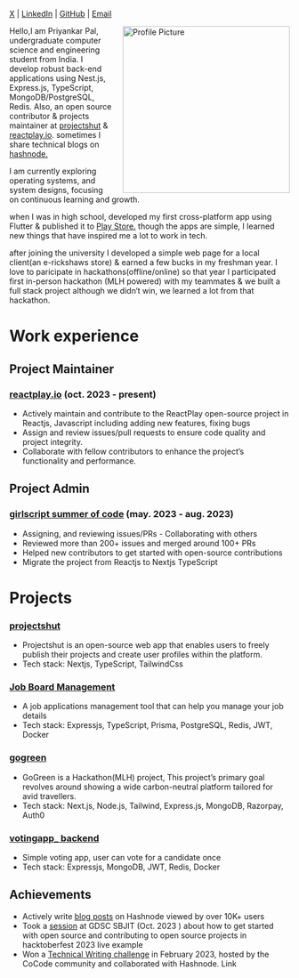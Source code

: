 [X](https://x.com/priyankarpal) | [LinkedIn](https://www.linkedin.com/in/priyankarpal) | [GitHub](https://github.com/priyankarpal) | [Email](mailto:priyankarpal9@gmail.com)

<img src="https://github.com/igor-petruk/scriptisto/assets/88102392/0d93eb8e-5f62-4ed7-a54f-5804add17da7" alt="Profile Picture" width="300" align="right" style="margin-left: 20px;" />

Hello,I am Priyankar Pal, undergraduate computer science and engineering student from India. I develop robust back-end applications using Nest.js, Express.js, TypeScript, MongoDB/PostgreSQL, Redis. Also, an open source contributor & projects maintainer at [projectshut](https://github.com/priyankarpal/projectshut) & [reactplay.io](https://github.com/reactplay/react-play). sometimes I share technical blogs on [hashnode.](https://ppal.hashnode.dev/)

I am currently exploring operating systems, and system designs, focusing on continuous learning and growth.

when I was in high school, developed my first cross-platform app using Flutter & published it to [Play Store.](https://play.google.com/store/apps/dev?id=7166668392984578038&gl=US) though the apps are simple, I learned new things that have inspired me a lot to work in tech.

after joining the university I developed a simple web page for a local client(an e-rickshaws store) & earned a few bucks in my freshman year. I love to paricipate in hackathons(offline/online) so that year I participated first in-person hackathon (MLH powered) with my teammates & we built a full stack project although we didn‘t win, we learned a lot from that hackathon.

# Work experience

## Project Maintainer

### [reactplay.io](https://github.com/reactplay/react-play) (oct. 2023 - present)

- Actively maintain and contribute to the ReactPlay open-source project in Reactjs, Javascript including
  adding new features, fixing bugs
- Assign and review issues/pull requests to ensure code quality and project integrity.
- Collaborate with fellow contributors to enhance the project’s functionality and performance.

## Project Admin

### [girlscript summer of code](https://github.com/priyankarpal/projectshut/discussions/415) (may. 2023 - aug. 2023)

- Assigning, and reviewing issues/PRs - Collaborating with others
- Reviewed more than 200+ issues and merged around 100+ PRs
- Helped new contributors to get started with open-source contributions
- Migrate the project from Reactjs to Nextjs TypeScript

# Projects

### [projectshut](https://github.com/priyankarpal/projectshut)

- Projectshut is an open-source web app that enables users to freely publish their projects and create
  user profiles within the platform.
- Tech stack: Nextjs, TypeScript, TailwindCss

### [Job Board Management](https://github.com/priyankarpal/jobboard-project-backend)

- A job applications management tool that can help you manage your job details
- Tech stack: Expressjs, TypeScript, Prisma, PostgreSQL, Redis, JWT, Docker

### [gogreen](https://github.com/priyankarpal/gogreen)

- GoGreen is a Hackathon(MLH) project, This project’s primary goal revolves around showing a
  wide carbon-neutral platform tailored for avid travellers.
- Tech stack: Next.js, Node.js, Tailwind, Express.js,
  MongoDB, Razorpay, Auth0

### [votingapp\_ backend](https://github.com/priyankarpal/voting-app)

- Simple voting app, user can vote for a candidate once
- Tech stack: Expressjs, MongoDB, JWT, Redis, Docker

## Achievements

- Actively write [blog posts](https://ppal.hashnode.dev) on Hashnode viewed by over 10K+ users
- Took a [session](https://gdsc.community.dev/events/details/developer-student-clubs-sb-jain-institute-of-technology-management-research-nagpur-presents-hacktoberfest-2023-your-open-source-odyssey-begins/) at GDSC SBJIT (Oct. 2023 ) about how to get started with open source and contributing
  to open source projects in hacktoberfest 2023 live example
- Won a [Technical Writing challenge](https://github.com/thecocode/blog-a-thon?tab=readme-ov-file#feb23) in February 2023, hosted by the CoCode community and collaborated with
  Hashnode. Link
